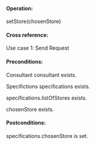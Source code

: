#### Operation: 

setStore(chosenStore) 

#### Cross reference: 

Use case 1: Send Request 

#### Preconditions: 

Consultant consultant exists. 

Specifictions specifications exists. 

specifications.listOfStores exists. 

chosenStore exists.

#### Postconditions: 

specifications.chosenStore is set. 
